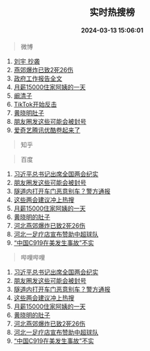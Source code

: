 <div align="center"><h2>实时热搜榜</h2><h4>2024-03-13 15:06:01</h4></div>

> 微博  

1. [刘宇 抄袭](https://s.weibo.com/weibo?q=%E5%88%98%E5%AE%87%20%E6%8A%84%E8%A2%AD&t=31&band_rank=1&Refer=top)<br />
2. [燕郊爆炸已致2死26伤](https://s.weibo.com/weibo?q=%23%E7%87%95%E9%83%8A%E7%88%86%E7%82%B8%E5%B7%B2%E8%87%B42%E6%AD%BB26%E4%BC%A4%23&t=31&band_rank=2&Refer=top)<br />
3. [政府工作报告全文](https://s.weibo.com/weibo?q=%23%E6%94%BF%E5%BA%9C%E5%B7%A5%E4%BD%9C%E6%8A%A5%E5%91%8A%E5%85%A8%E6%96%87%23&t=31&band_rank=3&Refer=top)<br />
4. [月薪15000住家阿姨的一天](https://s.weibo.com/weibo?q=%E6%9C%88%E8%96%AA15000%E4%BD%8F%E5%AE%B6%E9%98%BF%E5%A7%A8%E7%9A%84%E4%B8%80%E5%A4%A9&t=31&band_rank=4&Refer=top)<br />
5. [阚清子](https://s.weibo.com/weibo?q=%E9%98%9A%E6%B8%85%E5%AD%90&t=31&band_rank=5&Refer=top)<br />
6. [TikTok开始反击](https://s.weibo.com/weibo?q=%23TikTok%E5%BC%80%E5%A7%8B%E5%8F%8D%E5%87%BB%23&t=31&band_rank=6&Refer=top)<br />
7. [黄晓明肚子](https://s.weibo.com/weibo?q=%23%E9%BB%84%E6%99%93%E6%98%8E%E8%82%9A%E5%AD%90%23&t=31&band_rank=7&Refer=top)<br />
8. [朋友圈发这些可能会被封号](https://s.weibo.com/weibo?q=%23%E6%9C%8B%E5%8F%8B%E5%9C%88%E5%8F%91%E8%BF%99%E4%BA%9B%E5%8F%AF%E8%83%BD%E4%BC%9A%E8%A2%AB%E5%B0%81%E5%8F%B7%23&t=31&band_rank=8&Refer=top)<br />
9. [爱奇艺腾讯优酷卷起来了](https://s.weibo.com/weibo?q=%23%E7%88%B1%E5%A5%87%E8%89%BA%E8%85%BE%E8%AE%AF%E4%BC%98%E9%85%B7%E5%8D%B7%E8%B5%B7%E6%9D%A5%E4%BA%86%23&t=31&band_rank=9&Refer=top)<br />

> 知乎  


> 百度  

1. [习近平总书记出席全国两会纪实](https://www.baidu.com/s?wd=%E4%B9%A0%E8%BF%91%E5%B9%B3%E6%80%BB%E4%B9%A6%E8%AE%B0%E5%87%BA%E5%B8%AD%E5%85%A8%E5%9B%BD%E4%B8%A4%E4%BC%9A%E7%BA%AA%E5%AE%9E&sa=fyb_news&rsv_dl=fyb_news)<br />
2. [朋友圈发这些可能会被封号](https://www.baidu.com/s?wd=%E6%9C%8B%E5%8F%8B%E5%9C%88%E5%8F%91%E8%BF%99%E4%BA%9B%E5%8F%AF%E8%83%BD%E4%BC%9A%E8%A2%AB%E5%B0%81%E5%8F%B7&sa=fyb_news&rsv_dl=fyb_news)<br />
3. [隧道内打开车门恶意别车？警方通报](https://www.baidu.com/s?wd=%E9%9A%A7%E9%81%93%E5%86%85%E6%89%93%E5%BC%80%E8%BD%A6%E9%97%A8%E6%81%B6%E6%84%8F%E5%88%AB%E8%BD%A6%EF%BC%9F%E8%AD%A6%E6%96%B9%E9%80%9A%E6%8A%A5&sa=fyb_news&rsv_dl=fyb_news)<br />
4. [这些两会建议冲上热搜](https://www.baidu.com/s?wd=%E8%BF%99%E4%BA%9B%E4%B8%A4%E4%BC%9A%E5%BB%BA%E8%AE%AE%E5%86%B2%E4%B8%8A%E7%83%AD%E6%90%9C&sa=fyb_news&rsv_dl=fyb_news)<br />
5. [月薪15000住家阿姨的一天](https://www.baidu.com/s?wd=%E6%9C%88%E8%96%AA15000%E4%BD%8F%E5%AE%B6%E9%98%BF%E5%A7%A8%E7%9A%84%E4%B8%80%E5%A4%A9&sa=fyb_news&rsv_dl=fyb_news)<br />
6. [黄晓明的肚子](https://www.baidu.com/s?wd=%E9%BB%84%E6%99%93%E6%98%8E%E7%9A%84%E8%82%9A%E5%AD%90&sa=fyb_news&rsv_dl=fyb_news)<br />
7. [河北燕郊爆炸已致2死26伤](https://www.baidu.com/s?wd=%23%E7%87%95%E9%83%8A%E5%8F%91%E7%94%9F%E7%88%86%E7%82%B8%23&sa=fyb_news&rsv_dl=fyb_news)<br />
8. [河北一足疗店宣布赞助中超球队](https://www.baidu.com/s?wd=%E6%B2%B3%E5%8C%97%E4%B8%80%E8%B6%B3%E7%96%97%E5%BA%97%E5%AE%A3%E5%B8%83%E8%B5%9E%E5%8A%A9%E4%B8%AD%E8%B6%85%E7%90%83%E9%98%9F&sa=fyb_news&rsv_dl=fyb_news)<br />
9. [“中国C919在美发生事故”不实](https://www.baidu.com/s?wd=%E2%80%9C%E4%B8%AD%E5%9B%BDC919%E5%9C%A8%E7%BE%8E%E5%8F%91%E7%94%9F%E4%BA%8B%E6%95%85%E2%80%9D%E4%B8%8D%E5%AE%9E&sa=fyb_news&rsv_dl=fyb_news)<br />

> 哔哩哔哩  

1. [习近平总书记出席全国两会纪实](https://www.baidu.com/s?wd=%E4%B9%A0%E8%BF%91%E5%B9%B3%E6%80%BB%E4%B9%A6%E8%AE%B0%E5%87%BA%E5%B8%AD%E5%85%A8%E5%9B%BD%E4%B8%A4%E4%BC%9A%E7%BA%AA%E5%AE%9E&sa=fyb_news&rsv_dl=fyb_news)<br />
2. [朋友圈发这些可能会被封号](https://www.baidu.com/s?wd=%E6%9C%8B%E5%8F%8B%E5%9C%88%E5%8F%91%E8%BF%99%E4%BA%9B%E5%8F%AF%E8%83%BD%E4%BC%9A%E8%A2%AB%E5%B0%81%E5%8F%B7&sa=fyb_news&rsv_dl=fyb_news)<br />
3. [隧道内打开车门恶意别车？警方通报](https://www.baidu.com/s?wd=%E9%9A%A7%E9%81%93%E5%86%85%E6%89%93%E5%BC%80%E8%BD%A6%E9%97%A8%E6%81%B6%E6%84%8F%E5%88%AB%E8%BD%A6%EF%BC%9F%E8%AD%A6%E6%96%B9%E9%80%9A%E6%8A%A5&sa=fyb_news&rsv_dl=fyb_news)<br />
4. [这些两会建议冲上热搜](https://www.baidu.com/s?wd=%E8%BF%99%E4%BA%9B%E4%B8%A4%E4%BC%9A%E5%BB%BA%E8%AE%AE%E5%86%B2%E4%B8%8A%E7%83%AD%E6%90%9C&sa=fyb_news&rsv_dl=fyb_news)<br />
5. [月薪15000住家阿姨的一天](https://www.baidu.com/s?wd=%E6%9C%88%E8%96%AA15000%E4%BD%8F%E5%AE%B6%E9%98%BF%E5%A7%A8%E7%9A%84%E4%B8%80%E5%A4%A9&sa=fyb_news&rsv_dl=fyb_news)<br />
6. [黄晓明的肚子](https://www.baidu.com/s?wd=%E9%BB%84%E6%99%93%E6%98%8E%E7%9A%84%E8%82%9A%E5%AD%90&sa=fyb_news&rsv_dl=fyb_news)<br />
7. [河北燕郊爆炸已致2死26伤](https://www.baidu.com/s?wd=%23%E7%87%95%E9%83%8A%E5%8F%91%E7%94%9F%E7%88%86%E7%82%B8%23&sa=fyb_news&rsv_dl=fyb_news)<br />
8. [河北一足疗店宣布赞助中超球队](https://www.baidu.com/s?wd=%E6%B2%B3%E5%8C%97%E4%B8%80%E8%B6%B3%E7%96%97%E5%BA%97%E5%AE%A3%E5%B8%83%E8%B5%9E%E5%8A%A9%E4%B8%AD%E8%B6%85%E7%90%83%E9%98%9F&sa=fyb_news&rsv_dl=fyb_news)<br />
9. [“中国C919在美发生事故”不实](https://www.baidu.com/s?wd=%E2%80%9C%E4%B8%AD%E5%9B%BDC919%E5%9C%A8%E7%BE%8E%E5%8F%91%E7%94%9F%E4%BA%8B%E6%95%85%E2%80%9D%E4%B8%8D%E5%AE%9E&sa=fyb_news&rsv_dl=fyb_news)<br />
